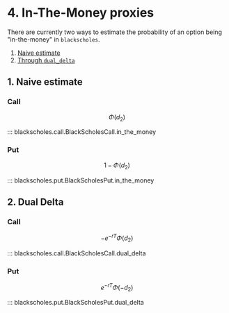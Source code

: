 # 4. In-The-Money proxies

<script src="//yihui.org/js/math-code.js" defer></script>
<!-- Just one possible MathJax CDN below. You may use others. -->
<script defer
  src="//mathjax.rstudio.com/latest/MathJax.js?config=TeX-MML-AM_CHTML">
</script>

There are currently two ways to 
estimate the probability of an option being
"in-the-money" in `blackscholes`.

1. [Naive estimate](#itm)
2. [Through `dual_delta`](#dual-delta)

## 1. Naive estimate <a name="itm"></a>

### Call

$$\Phi(d_2)$$

::: blackscholes.call.BlackScholesCall.in_the_money


### Put

$$1 - \Phi(d_2)$$

::: blackscholes.put.BlackScholesPut.in_the_money

## 2. Dual Delta <a name="dual-delta"></a>

### Call

$$-e^{-rT}\Phi(d_2)$$

::: blackscholes.call.BlackScholesCall.dual_delta


### Put

$$e^{-rT}\Phi(-d_2)$$

::: blackscholes.put.BlackScholesPut.dual_delta
